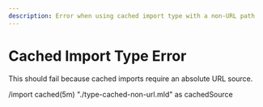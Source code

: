 ```yaml
---
description: Error when using cached import type with a non-URL path
---
```


# Cached Import Type Error

This should fail because cached imports require an absolute URL source.

/import cached(5m) "./type-cached-non-url.mld" as cachedSource
